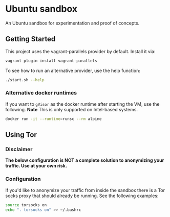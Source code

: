 # Ubuntu sandbox

An Ubuntu sandbox for experimentation and proof of concepts.

## Getting Started

This project uses the vagrant-parallels provider by default. Install it via:

```bash
vagrant plugin install vagrant-parallels
```

To see how to run an alternative provider, use the help function:

```bash
./start.sh --help
```

### Alternative docker runtimes

If you want to `gVisor` as the docker runtime after starting the VM, use the following.  **Note** This is only supported on Intel-based systems.

```bash
docker run -it --runtime=runsc --rm alpine
```

## Using Tor

### Disclaimer

**The below configuration is NOT a complete solution to anonymizing your traffic. Use at your own risk.**

### Configuration

If you'd like to anonymize your traffic from inside the sandbox there is a Tor socks proxy that should already be running. See the following examples:

```bash
source torsocks on
echo ". torsocks on" >> ~/.bashrc
```
